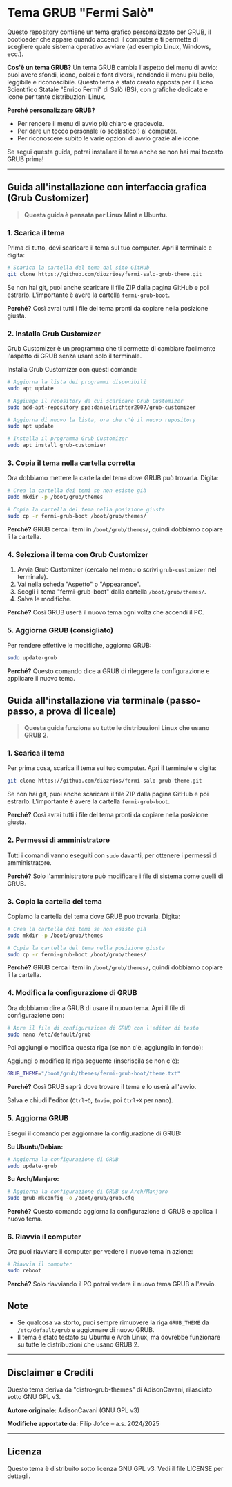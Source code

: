 # Tema GRUB "Fermi Salò"


Questo repository contiene un tema grafico personalizzato per GRUB, il bootloader che appare quando accendi il computer e ti permette di scegliere quale sistema operativo avviare (ad esempio Linux, Windows, ecc.).

**Cos'è un tema GRUB?**
Un tema GRUB cambia l'aspetto del menu di avvio: puoi avere sfondi, icone, colori e font diversi, rendendo il menu più bello, leggibile e riconoscibile. Questo tema è stato creato apposta per il Liceo Scientifico Statale "Enrico Fermi" di Salò (BS), con grafiche dedicate e icone per tante distribuzioni Linux.

**Perché personalizzare GRUB?**
- Per rendere il menu di avvio più chiaro e gradevole.
- Per dare un tocco personale (o scolastico!) al computer.
- Per riconoscere subito le varie opzioni di avvio grazie alle icone.

Se segui questa guida, potrai installare il tema anche se non hai mai toccato GRUB prima!

---



## Guida all'installazione con interfaccia grafica (Grub Customizer)

> **Questa guida è pensata per Linux Mint e Ubuntu.**

### 1. Scarica il tema

Prima di tutto, devi scaricare il tema sul tuo computer. Apri il terminale e digita:

```bash
# Scarica la cartella del tema dal sito GitHub
git clone https://github.com/diozrios/fermi-salo-grub-theme.git
```

Se non hai git, puoi anche scaricare il file ZIP dalla pagina GitHub e poi estrarlo. L'importante è avere la cartella `fermi-grub-boot`.

**Perché?** Così avrai tutti i file del tema pronti da copiare nella posizione giusta.

### 2. Installa Grub Customizer

Grub Customizer è un programma che ti permette di cambiare facilmente l'aspetto di GRUB senza usare solo il terminale.

Installa Grub Customizer con questi comandi:

```bash
# Aggiorna la lista dei programmi disponibili
sudo apt update

# Aggiunge il repository da cui scaricare Grub Customizer
sudo add-apt-repository ppa:danielrichter2007/grub-customizer

# Aggiorna di nuovo la lista, ora che c'è il nuovo repository
sudo apt update

# Installa il programma Grub Customizer
sudo apt install grub-customizer
```

### 3. Copia il tema nella cartella corretta

Ora dobbiamo mettere la cartella del tema dove GRUB può trovarla. Digita:

```bash
# Crea la cartella dei temi se non esiste già
sudo mkdir -p /boot/grub/themes

# Copia la cartella del tema nella posizione giusta
sudo cp -r fermi-grub-boot /boot/grub/themes/
```

**Perché?** GRUB cerca i temi in `/boot/grub/themes/`, quindi dobbiamo copiare lì la cartella.

### 4. Seleziona il tema con Grub Customizer

1. Avvia Grub Customizer (cercalo nel menu o scrivi `grub-customizer` nel terminale).
2. Vai nella scheda "Aspetto" o "Appearance".
3. Scegli il tema "fermi-grub-boot" dalla cartella `/boot/grub/themes/`.
4. Salva le modifiche.

**Perché?** Così GRUB userà il nuovo tema ogni volta che accendi il PC.

### 5. Aggiorna GRUB (consigliato)

Per rendere effettive le modifiche, aggiorna GRUB:

```bash
sudo update-grub
```

**Perché?** Questo comando dice a GRUB di rileggere la configurazione e applicare il nuovo tema.



## Guida all'installazione via terminale (passo-passo, a prova di liceale)


> **Questa guida funziona su tutte le distribuzioni Linux che usano GRUB 2.**


### 1. Scarica il tema

Per prima cosa, scarica il tema sul tuo computer. Apri il terminale e digita:

```bash
git clone https://github.com/diozrios/fermi-salo-grub-theme.git
```

Se non hai git, puoi anche scaricare il file ZIP dalla pagina GitHub e poi estrarlo. L'importante è avere la cartella `fermi-grub-boot`.

**Perché?** Così avrai tutti i file del tema pronti da copiare nella posizione giusta.

### 2. Permessi di amministratore

Tutti i comandi vanno eseguiti con `sudo` davanti, per ottenere i permessi di amministratore.

**Perché?** Solo l'amministratore può modificare i file di sistema come quelli di GRUB.

### 3. Copia la cartella del tema

Copiamo la cartella del tema dove GRUB può trovarla. Digita:

```bash
# Crea la cartella dei temi se non esiste già
sudo mkdir -p /boot/grub/themes

# Copia la cartella del tema nella posizione giusta
sudo cp -r fermi-grub-boot /boot/grub/themes/
```

**Perché?** GRUB cerca i temi in `/boot/grub/themes/`, quindi dobbiamo copiare lì la cartella.

### 4. Modifica la configurazione di GRUB

Ora dobbiamo dire a GRUB di usare il nuovo tema. Apri il file di configurazione con:

```bash
# Apre il file di configurazione di GRUB con l'editor di testo
sudo nano /etc/default/grub
```

Poi aggiungi o modifica questa riga (se non c'è, aggiungila in fondo):

Aggiungi o modifica la riga seguente (inseriscila se non c'è):


```bash
GRUB_THEME="/boot/grub/themes/fermi-grub-boot/theme.txt"
```

**Perché?** Così GRUB saprà dove trovare il tema e lo userà all'avvio.

Salva e chiudi l'editor (`Ctrl+O`, `Invio`, poi `Ctrl+X` per nano).


### 5. Aggiorna GRUB

Esegui il comando per aggiornare la configurazione di GRUB:

**Su Ubuntu/Debian:**
```bash
# Aggiorna la configurazione di GRUB
sudo update-grub
```

**Su Arch/Manjaro:**
```bash
# Aggiorna la configurazione di GRUB su Arch/Manjaro
sudo grub-mkconfig -o /boot/grub/grub.cfg
```

**Perché?** Questo comando aggiorna la configurazione di GRUB e applica il nuovo tema.

### 6. Riavvia il computer

Ora puoi riavviare il computer per vedere il nuovo tema in azione:

```bash
# Riavvia il computer
sudo reboot
```

**Perché?** Solo riavviando il PC potrai vedere il nuovo tema GRUB all'avvio.


## Note

- Se qualcosa va storto, puoi sempre rimuovere la riga `GRUB_THEME` da `/etc/default/grub` e aggiornare di nuovo GRUB.
- Il tema è stato testato su Ubuntu e Arch Linux, ma dovrebbe funzionare su tutte le distribuzioni che usano GRUB 2.

---

## Disclaimer e Crediti

Questo tema deriva da "distro-grub-themes" di AdisonCavani, rilasciato sotto GNU GPL v3.

**Autore originale:** AdisonCavani (GNU GPL v3)

**Modifiche apportate da:** Filip Jofce – a.s. 2024/2025

---

## Licenza

Questo tema è distribuito sotto licenza GNU GPL v3. Vedi il file LICENSE per dettagli.
